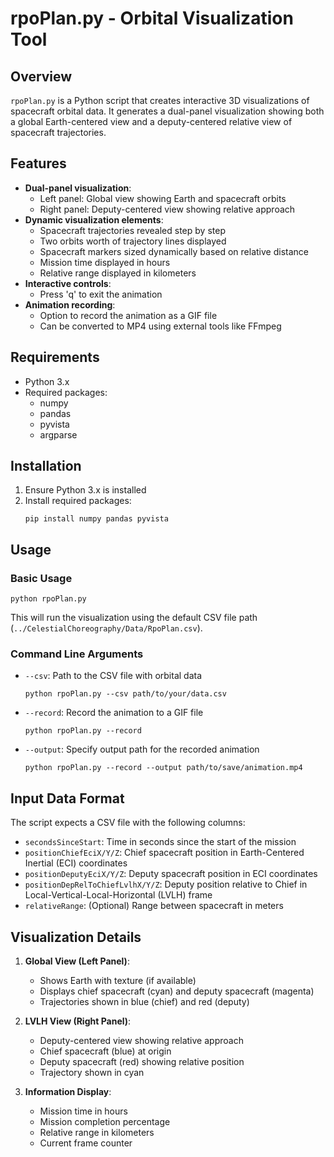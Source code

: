 # rpoPlan.py - Orbital Visualization Tool

## Overview
`rpoPlan.py` is a Python script that creates interactive 3D visualizations of spacecraft orbital data. It generates a dual-panel visualization showing both a global Earth-centered view and a deputy-centered relative view of spacecraft trajectories.

## Features
- **Dual-panel visualization**:
  - Left panel: Global view showing Earth and spacecraft orbits
  - Right panel: Deputy-centered view showing relative approach
- **Dynamic visualization elements**:
  - Spacecraft trajectories revealed step by step
  - Two orbits worth of trajectory lines displayed
  - Spacecraft markers sized dynamically based on relative distance
  - Mission time displayed in hours
  - Relative range displayed in kilometers
- **Interactive controls**:
  - Press 'q' to exit the animation
- **Animation recording**:
  - Option to record the animation as a GIF file
  - Can be converted to MP4 using external tools like FFmpeg

## Requirements
- Python 3.x
- Required packages:
  - numpy
  - pandas
  - pyvista
  - argparse

## Installation
1. Ensure Python 3.x is installed
2. Install required packages:
   ```
   pip install numpy pandas pyvista
   ```

## Usage
### Basic Usage
```
python rpoPlan.py
```
This will run the visualization using the default CSV file path (`../CelestialChoreography/Data/RpoPlan.csv`).

### Command Line Arguments
- `--csv`: Path to the CSV file with orbital data
  ```
  python rpoPlan.py --csv path/to/your/data.csv
  ```

- `--record`: Record the animation to a GIF file
  ```
  python rpoPlan.py --record
  ```

- `--output`: Specify output path for the recorded animation
  ```
  python rpoPlan.py --record --output path/to/save/animation.mp4
  ```

## Input Data Format
The script expects a CSV file with the following columns:
- `secondsSinceStart`: Time in seconds since the start of the mission
- `positionChiefEciX/Y/Z`: Chief spacecraft position in Earth-Centered Inertial (ECI) coordinates
- `positionDeputyEciX/Y/Z`: Deputy spacecraft position in ECI coordinates
- `positionDepRelToChiefLvlhX/Y/Z`: Deputy position relative to Chief in Local-Vertical-Local-Horizontal (LVLH) frame
- `relativeRange`: (Optional) Range between spacecraft in meters

## Visualization Details
1. **Global View (Left Panel)**:
   - Shows Earth with texture (if available)
   - Displays chief spacecraft (cyan) and deputy spacecraft (magenta)
   - Trajectories shown in blue (chief) and red (deputy)

2. **LVLH View (Right Panel)**:
   - Deputy-centered view showing relative approach
   - Chief spacecraft (blue) at origin
   - Deputy spacecraft (red) showing relative position
   - Trajectory shown in cyan

3. **Information Display**:
   - Mission time in hours
   - Mission completion percentage
   - Relative range in kilometers
   - Current frame counter